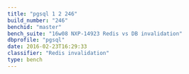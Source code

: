 ```yaml
---
title: "pgsql 1 2 246"
build_number: "246"
benchid: "master"
bench_suite: "16w08 NXP-14923 Redis vs DB invalidation"
dbprofile: "pgsql"
date: 2016-02-23T16:29:33
classifier: "Redis invalidation"
type: bench
---
```

